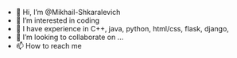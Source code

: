- 👋 Hi, I’m @Mikhail-Shkaralevich
- 👀 I’m interested in coding
- 🌱 I have experience in C++, java, python, html/css, flask, django,
- 💞️ I’m looking to collaborate on ...
- 📫 How to reach me

<!---
Mikhail-Shkaralevich/Mikhail-Shkaralevich is a ✨ special ✨ repository because its `README.md` (this file) appears on your GitHub profile.
You can click the Preview link to take a look at your changes.
--->
